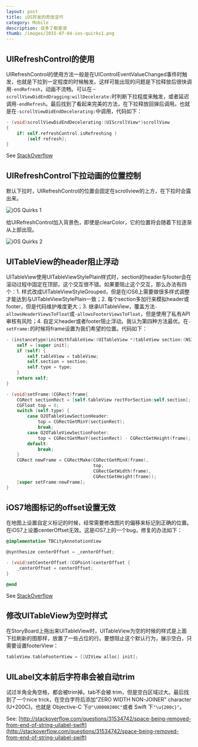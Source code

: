 ```yaml
---
layout: post
title: iOS开发的奇技淫巧
category: Mobile
description: 说多了都是泪
thumb: /images/2015-07-04-ios-quirks1.png
---
```


## UIRefreshControl的使用

UIRefreshControl的使用方法一般是在UIControlEventValueChanged事件时触发，也就是下拉到一定程度的时候触发。这样可能出现的问题是下拉释放后很快调用`-endRefresh`，动画不流畅。可以在`－scrollViewDidEndDragging:willDecelerate:`时判断下拉程度来触发，或者延迟调用`-endRefresh`。最后找到了看起来完美的方法，在下拉释放回弹后调用。也就是在`-scrollViewDidEndDecelerating:`中调用，代码如下：

``` objective-c
- (void)scrollViewDidEndDecelerating:(UIScrollView*)scrollView
{    
    if( self.refreshControl.isRefreshing )
        [self refresh];
}
```

See [StackOverflow](http://stackoverflow.com/a/15591984/3284570)

## UIRefreshControl下拉动画的位置控制

默认下拉时，UIRefreshControl的位置会固定在scrollview的上方，在下拉时会露出来。

![iOS Quirks 1](//dn-johnwong.qbox.me/images/2015-07-04-ios-quirks-1.gif)

给UIRefreshControl加入背景色，即使是clearColor，它的位置将会随着下拉逐渐从上部出现。

![iOS Quirks 2](//dn-johnwong.qbox.me/images/2015-07-04-ios-quirks-2.gif)

## UITableView的header阻止浮动

UITableView使用UITableViewStylePlain样式时，section的header与footer会在滚动过程中固定在顶部，这个交互很不错。如果要阻止这个交互，那么办法有四个：1. 样式改成UITableViewStyleGrouped，但是在iOS6上需要做很多样式调整才能达到与UITableViewStylePlain一致；2. 每个section多加行来模拟header或footer，但是代码维护难度更大；3. 继承UITableView，覆盖方法`-allowsHeaderViewsToFloat`或`-allowsFooterViewsToFloat`，但是使用了私有API审核有风险；4. 自定义header或者footer阻止浮动。我认为第四种方法最优。在`-setFrame:`的时候将frame设置为我们希望的位置。代码如下：

```objective-c
- (instancetype)initWithTableView:(UITableView *)tableView section:(NSInteger)section type:(O2OTableViewSectionType)type {
    self = [super init];
    if (self) {
        self.tableView = tableView;
        self.section = section;
        self.type = type;
    }
    return self;
}

- (void)setFrame:(CGRect)frame{
    CGRect sectionRect = [self.tableView rectForSection:self.section];
    CGFloat top = 0;
    switch (self.type) {
        case O2OTableViewSectionHeader:
            top = CGRectGetMinY(sectionRect);
            break;
        case O2OTableViewSectionFooter:
            top = CGRectGetMaxY(sectionRect) - CGRectGetHeight(frame);
        default:
            break;
    }
    CGRect newFrame = CGRectMake(CGRectGetMinX(frame),
                                 top,
                                 CGRectGetWidth(frame),
                                 CGRectGetHeight(frame));
    [super setFrame:newFrame];
}

```

## iOS7地图标记的offset设置无效

在地图上设置自定义标记的时候，经常需要修改图片的偏移来标记到正确的位置。在iOS7上设置centerOffset无效。这是iOS7上的一个bug，修复的办法如下：

``` objective-c
@implementation TBCityAnnotationView

@synthesize centerOffset = _centerOffset;

- (void)setCenterOffset:(CGPoint)centerOffset {
    _centerOffset = centerOffset;
}

@end
```

See [StackOverflow](http://stackoverflow.com/a/19794084/3284570)

## 修改UITableView为空时样式

在StoryBoard上拖出来UITableView时，UITableView为空的时候的样式是上面下拉刷新的图那样，放置了一些占位的行。要想阻止这个默认行为，展示空白，只需要设置footerView：

``` objective-c
tableView.tableFooterView = [[UIView alloc] init];
```

## UILabel文本前后字符串会被自动trim

试过半角全角空格，都会被trim掉。tab不会被 trim，但是空白区域过大。最后找到了一个nice trick，在空白字符后添加"ZERO WIDTH NON-JOINER" character (U+200C)。也就是 Objective-C 下`@"\U0000200C"`或者 Swift 下`"\u{200c}"`。

See: [http://stackoverflow.com/questions/31534742/space-being-removed-from-end-of-string-uilabel-swift](http://stackoverflow.com/questions/31534742/space-being-removed-from-end-of-string-uilabel-swift)

